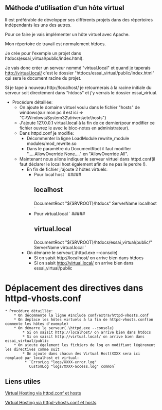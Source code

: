 ## Méthode d'utilisation d'un hôte virtuel
Il est préférable de développer ses différents projets dans des répertoires indépendants les uns des autres.

Pour ce faire je vais implémenter un hôte virtuel avec Apache.

Mon répertoire de travail est normalement htdocs.

Je crée  pour l'exemple un projet dans htdocs(essai_virtual/public/index.html).

Je vais donc créer un serveur nommé  "virtual.local" et quand je taperais http://virtual.local/ c'est le dossier "htdocs/essai_virtual/public/index.html" qui sera le document racine du projet.

Si je tape à nouveau http://localhost/ je retournerais à la racine initiale du serveur soit directement dans "htdocs" et j'y verrais le dossier essai_virtual.


* Procédure détaillée:
	* On ajoute le domaine virtuel voulu dans le fichier "hosts" de windows(sur mon pc il est ici => "C:\Windows\System32\drivers\etc\hosts")
	* J'ajoute 127.0.0.1 virtual.local à la fin de ce dernier(pour modifier ce fichier ouvrez le avec le bloc-notes en administrateur).
	* Dans httpd.conf je modifie:
		* Décommenter la ligne LoadModule rewrite_module modules/mod_rewrite.so
		* Dans le paramètre du DocumentRoot il faut modifier ".....AllowOverride None...." en "AllowOverride All".
	* Maintenant nous allons indiquer le serveur virtuel dans httpd.conf(il faut déclarer le local host également afin de ne pas le perdre !).
		* En fin de fichier j'ajoute 2 hôtes virtuels:
			* Pour local host
				` #####    
				## localhost    
				#####    
				<VirtualHost localhost>     
    			DocumentRoot "${SRVROOT}/htdocs"    
    			ServerName localhost    
				</VirtualHost> `
			* Pour virtual.local 
				` #####    
				## virtual.local   
				#####    
				<VirtualHost virtual.local>     
    			DocumentRoot "${SRVROOT}/htdocs/essai_virtual/public/"        
    			ServerName virtual.local   
				</VirtualHost> `
		* On démarre le serveur(.\httpd.exe --console)
			* Si on saisit http://localhost/ on arrive bien dans htdocs
			* Si on saisit http://virtual.local/ on arrive bien dans essai_virtual/public


# Déplacement des directives dans httpd-vhosts.conf
	* Procédure détaillée:
		* On décommente la ligne #Include conf/extra/httpd-vhosts.conf
		* On déplace les hôtes virtuels à la fin de httpd-vhosts.conf(on commente les hôtes d'exemple)
		* On démarre le serveur(.\httpd.exe --console)
			* Si on saisit http://localhost/ on arrive bien dans htdocs
			* Si on saisit http://virtual.local/ on arrive bien dans essai_virtual/public
		* On ajoute également les fichiers de log en modifiant légèrement les directives comme suit
			* On ajoute dans chacun des Virtual Host(XXXX sera ici remplacé par localhost et virtual:
			 * `ErrorLog "logs/XXXX-error.log"
			   CustomLog "logs/XXXX-access.log" common`

		

## Liens utiles
[Virtual Hosting via httpd.conf et hosts](https://www.commentcamarche.net/faq/10240-configurer-apache-et-windows-pour-creer-un-hote-virtuel)

[Virtual Hosting via httpd-vhosts.conf et hosts](https://blog.pascal-martin.fr/public/zfstde-fr/zfbook.creating.a.local.domain.using.apache.virtual.hosts.html)
